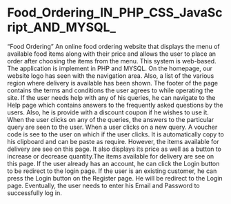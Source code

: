 # Food_Ordering_IN_PHP_CSS_JavaScript_AND_MYSQL_
“Food Ordering” An online food ordering website that displays the menu of available food items along with their price and allows the user to place an order after choosing the items from the menu. This system is web-based. The application is implement in PHP and MYSQL.  On the homepage, our website logo has seen with the navigation area. Also, a list of the various region where delivery is available has been shown. The footer of the page contains the terms and conditions the user agrees to while operating the site.  If the user needs help with any of his queries, he can navigate to the Help page which contains answers to the frequently asked questions by the users. Also, he is provide with a discount coupon if he wishes to use it. When the user clicks on any of the queries, the answers to the particular query are seen to the user. When a user clicks on a new query.  A voucher code is see to the user on which if the user clicks. It is automatically copy to his clipboard and can be paste as require. However, the items available for delivery are see on this page. It also displays its price as well as a button to increase or decrease quantity.The items available for delivery are see on this page.   If the user already has an account, he can click the Login button to be redirect to the login page. If the user is an existing customer, he can press the Login button on the Register page. He will be redirect to the Login page. Eventually, the user needs to enter his Email and Password to successfully log in.
